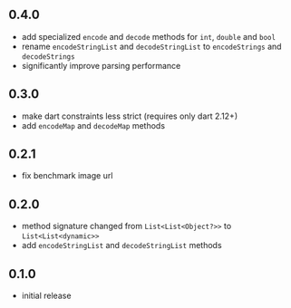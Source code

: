 ## 0.4.0

- add specialized `encode` and `decode` methods for `int`, `double` and `bool`
- rename `encodeStringList` and `decodeStringList` to `encodeStrings` and `decodeStrings`
- significantly improve parsing performance

## 0.3.0

- make dart constraints less strict (requires only dart 2.12+)
- add `encodeMap` and `decodeMap` methods

## 0.2.1

- fix benchmark image url

## 0.2.0

- method signature changed from `List<List<Object?>>` to `List<List<dynamic>>`
- add `encodeStringList` and `decodeStringList` methods

## 0.1.0

- initial release
